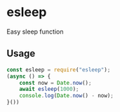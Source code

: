 # esleep
Easy sleep function

## Usage
```javascript
const esleep = require("esleep");
(async () => {
    const now = Date.now();
    await esleep(1000);
    console.log(Date.now() - now);
}())

